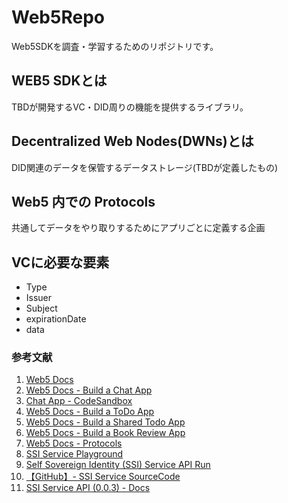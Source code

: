 # Web5Repo
Web5SDKを調査・学習するためのリポジトリです。

## WEB5 SDKとは

TBDが開発するVC・DID周りの機能を提供するライブラリ。

## Decentralized Web Nodes(DWNs)とは

DID関連のデータを保管するデータストレージ(TBDが定義したもの)

## Web5 内での Protocols

共通してデータをやり取りするためにアプリごとに定義する企画

## VCに必要な要素

- Type
- Issuer
- Subject
- expirationDate
- data

### 参考文献
1. [Web5 Docs](https://developer.tbd.website/docs/)
2. [Web5 Docs - Build a Chat App](https://developer.tbd.website/docs/web5/build/apps/dinger-tutorial)
3. [Chat App - CodeSandbox](https://codesandbox.io/p/devbox/dinger-completed-2zgngn?file=%2Fpackage.json%3A16%2C22)
4. [Web5 Docs - Build a ToDo App](https://developer.tbd.website/docs/web5/build/apps/todo-app-tutorial)
5. [Web5 Docs - Build a Shared Todo App](https://developer.tbd.website/docs/web5/build/apps/shared-todo-app/)
6. [Web5 Docs - Build a Book Review App](https://developer.tbd.website/docs/web5/build/apps/book-reviews-tutorial)
7. [Web5 Docs - Protocols](https://developer.tbd.website/docs/web5/learn/protocols)
8. [SSI Service Playground](https://ssi.benri.io/)
9. [Self Sovereign Identity (SSI) Service API Run](https://developer.tbd.website/docs/ssi/run-ssi-service)
10. [【GitHub】- SSI Service SourceCode](https://github.com/TBD54566975/ssi-service)
11. [SSI Service API (0.0.3) - Docs](https://developer.tbd.website/docs/apis/ssi-service/)
